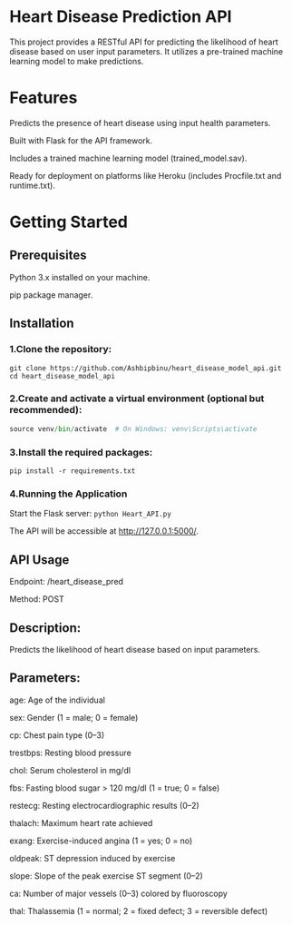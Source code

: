 # Heart Disease Prediction API


This project provides a RESTful API for predicting the likelihood of heart disease based on user input parameters. It utilizes a pre-trained machine learning model to make predictions.

# Features

Predicts the presence of heart disease using input health parameters.

Built with Flask for the API framework.

Includes a trained machine learning model (trained_model.sav).

Ready for deployment on platforms like Heroku (includes Procfile.txt and runtime.txt).

# Getting Started
## Prerequisites
Python 3.x installed on your machine.

pip package manager.

## Installation
### 1.Clone the repository:

```
git clone https://github.com/Ashbipbinu/heart_disease_model_api.git 
cd heart_disease_model_api

```
### 2.Create and activate a virtual environment (optional but recommended):

```python -m venv venv
source venv/bin/activate  # On Windows: venv\Scripts\activate
```

### 3.Install the required packages:

```pip install -r requirements.txt```

### 4.Running the Application
Start the Flask server:
```python Heart_API.py```

The API will be accessible at http://127.0.0.1:5000/.

## API Usage
Endpoint: /heart_disease_pred

Method: POST

## Description: 

Predicts the likelihood of heart disease based on input parameters.

## Parameters:

age: Age of the individual

sex: Gender (1 = male; 0 = female)

cp: Chest pain type (0–3)

trestbps: Resting blood pressure

chol: Serum cholesterol in mg/dl

fbs: Fasting blood sugar > 120 mg/dl (1 = true; 0 = false)

restecg: Resting electrocardiographic results (0–2)

thalach: Maximum heart rate achieved

exang: Exercise-induced angina (1 = yes; 0 = no)

oldpeak: ST depression induced by exercise

slope: Slope of the peak exercise ST segment (0–2)

ca: Number of major vessels (0–3) colored by fluoroscopy

thal: Thalassemia (1 = normal; 2 = fixed defect; 3 = reversible defect)
